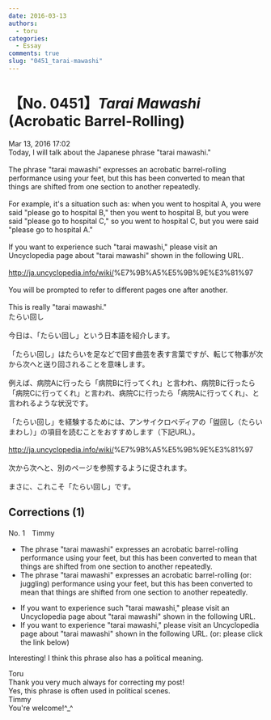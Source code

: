 ```yaml
---
date: 2016-03-13
authors:
  - toru
categories:
  - Essay
comments: true
slug: "0451_tarai-mawashi"
---
```


# 【No. 0451】<strong><em>Tarai Mawashi</strong></em> (Acrobatic Barrel-Rolling)
<div class="date">Mar 13, 2016 17:02</div>
<div id="post"><div id="body_show_ori">
Today, I will talk about the Japanese phrase "tarai mawashi."<br/><br/>The phrase "tarai mawashi" expresses an acrobatic barrel-rolling performance using your feet, but this has been converted to mean that things are shifted from one section to another repeatedly.<br/><br/>For example, it's a situation such as: when you went to hospital A, you were said "please go to hospital B," then you went to hospital B, but you were said "please go to hospital C," so you went to hospital C, but you were said "please go to hospital A."<br/><br/>If you want to experience such "tarai mawashi," please visit an Uncyclopedia page about "tarai mawashi" shown in the following URL.<br/><br/><a href="http://ja.uncyclopedia.info/wiki/" target="_blank">http://ja.uncyclopedia.info/wiki/</a>%E7%9B%A5%E5%9B%9E%E3%81%97<br/><br/>You will be prompted to refer to different pages one after another.<br/><br/>This is really "tarai mawashi."
</div></div>

<!-- more -->

<div id="post_ja"><div id="body_show_mo">
たらい回し<br/><br/>今日は、「たらい回し」という日本語を紹介します。<br/><br/>「たらい回し」はたらいを足などで回す曲芸を表す言葉ですが、転じて物事が次から次へと送り回されることを意味します。<br/><br/>例えば、病院Aに行ったら「病院Bに行ってくれ」と言われ、病院Bに行ったら「病院Cに行ってくれ」と言われ、病院Cに行ったら「病院Aに行ってくれ」、と言われるような状況です。<br/><br/>「たらい回し」を経験するためには、アンサイクロペディアの「盥回し（たらいまわし）」の項目を読むことをおすすめします（下記URL）。<br/><br/><a href="http://ja.uncyclopedia.info/wiki/" target="_blank">http://ja.uncyclopedia.info/wiki/</a>%E7%9B%A5%E5%9B%9E%E3%81%97<br/><br/>次から次へと、別のページを参照するように促されます。<br/><br/>まさに、これこそ「たらい回し」です。
</div></div>

## Corrections (1)
<div id="block"><div class="first_name"> No. 1　<span class="just_name">Timmy</span></div><div id="block2">
<ul class="correction_field">
<li class="incorrect">The phrase "tarai mawashi" expresses an acrobatic barrel-rolling performance using your feet, but this has been converted to mean that things are shifted from one section to another repeatedly.</li>
<li class="corrected correct">
The phrase "tarai mawashi" expresses an acrobatic barrel-rolling (or: <span class="f_blue">juggling</span>) performance using your feet, but this has been converted to mean that things are shifted from one section to another repeatedly.
</li>
</ul>
<ul class="correction_field">
<li class="incorrect">If you want to experience such "tarai mawashi," please visit an Uncyclopedia page about "tarai mawashi" shown in the following URL.</li>
<li class="corrected correct">
If you want to experience "tarai mawashi," please visit an Uncyclopedia page about "tarai mawashi" shown in the following URL. (or: <span class="f_blue">please click the link below</span>)
</li>
</ul>
<p class="comment_small">
 Interesting! I think this phrase also has a political meaning.
</p>

</div><div class="name"><span class="just_name">Toru</span><br>
Thank you very much always for correcting my post!<br/>Yes, this phrase is often used in political scenes.
</div>
<div class="name"><span class="just_name">Timmy</span><br>
You're welcome!^_^
</div>
</div>
